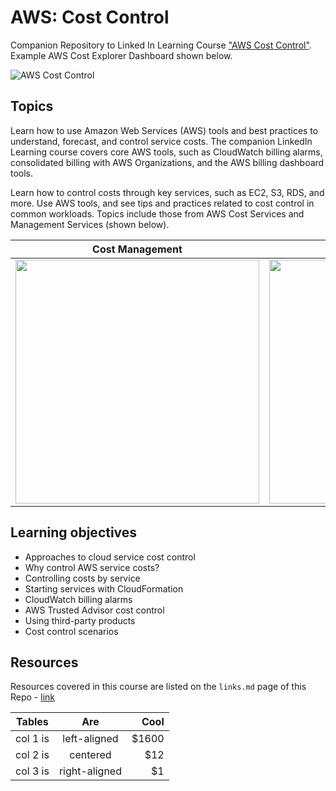 # AWS: Cost Control
Companion Repository to Linked In Learning Course ["AWS Cost Control"](https://www.linkedin.com/learning/amazon-web-services-controlling-cost). Example AWS Cost Explorer Dashboard shown below.

![AWS Cost Control](https://github.com/lynnlangit/aws-cost-control/blob/master/images/aws-cost-control.png)

## Topics

Learn how to use Amazon Web Services (AWS) tools and best practices to understand, forecast, and control service costs. The companion LinkedIn Learning course covers core AWS tools, such as CloudWatch billing alarms, consolidated billing with AWS Organizations, and the AWS billing dashboard tools.  

Learn how to control costs through key services, such as EC2, S3, RDS, and more. Use AWS tools, and see tips and practices related to cost control in common workloads. Topics include those from AWS Cost Services and Management Services (shown below).

|      Cost Management      |  Management Services |
|:-------------:|:------:|
|  <img src="https://github.com/lynnlangit/aws-cost-control/blob/master/images/cost-services.png" width="390" align="center"> | <img src="https://github.com/lynnlangit/aws-cost-control/blob/master/images/mgmt-services.png" width="390" align="center">  |

## Learning objectives

- Approaches to cloud service cost control
- Why control AWS service costs?
- Controlling costs by service
- Starting services with CloudFormation
- CloudWatch billing alarms
- AWS Trusted Advisor cost control
- Using third-party products
- Cost control scenarios

## Resources

Resources covered in this course are listed on the `links.md` page of this Repo - [link](https://github.com/lynnlangit/aws-cost-control/blob/master/links.md)

| Tables   |      Are      |  Cool |
|----------|:-------------:|------:|
| col 1 is |  left-aligned | $1600 |
| col 2 is |    centered   |   $12 |
| col 3 is | right-aligned |    $1 |



